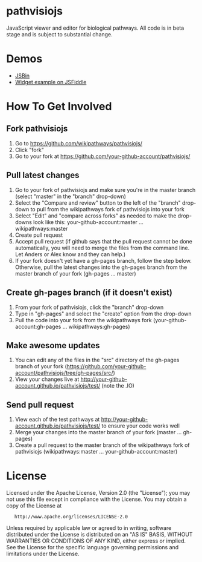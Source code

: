 pathvisiojs
============

JavaScript viewer and editor for biological pathways. All code is in beta stage and is subject to substantial change.

Demos
=====

* [JSBin](http://jsbin.com/iJUTEjU/latest)
* [Widget example on JSFiddle](http://jsfiddle.net/ariutta/RzeKd/)

How To Get Involved
===================

Fork pathvisiojs
-----------------
1. Go to https://github.com/wikipathways/pathvisiojs/
2. Click "fork"
3. Go to your fork at https://github.com/your-github-account/pathvisiojs/

Pull latest changes
-------------------
1. Go to your fork of pathvisiojs and make sure you're in the master branch (select "master" in the "branch" drop-down)
2. Select the "Compare and review" button to the left of the "branch" drop-down to pull from the wikipathways fork of pathvisiojs into your fork
3. Select "Edit" and "compare across forks" as needed to make the drop-downs look like this: your-github-account:master ... wikipathways:master
4. Create pull request
5. Accept pull request (if github says that the pull request cannot be done automatically, you will need to merge the files from the command line. Let Anders or Alex know and they can help.)
6. If your fork doesn't yet have a gh-pages branch, follow the step below. Otherwise, pull the latest changes into the gh-pages branch from the master branch of your fork (gh-pages ... master)

Create gh-pages branch (if it doesn't exist)
----------------------
1. From your fork of pathvisiojs, click the "branch" drop-down
2. Type in "gh-pages" and select the "create" option from the drop-down
3. Pull the code into your fork from the wikipathways fork (your-github-account:gh-pages ... wikipathways:gh-pages)

Make awesome updates
--------------------
1. You can edit any of the files in the "src" directory of the gh-pages branch of your fork (https://github.com/your-github-account/pathvisiojs/tree/gh-pages/src/)
4. View your changes live at http://your-github-account.github.io/pathvisiojs/test/ (note the .IO)

Send pull request
-----------------
1. View each of the test pathways at http://your-github-account.github.io/pathvisiojs/test/ to ensure your code works well
2. Merge your changes into the master branch of your fork (master ... gh-pages)
2. Create a pull request to the master branch of the wikipathways fork of pathvisiojs (wikipathways:master ... your-github-account:master)

License
=======

   Licensed under the Apache License, Version 2.0 (the "License");
   you may not use this file except in compliance with the License.
   You may obtain a copy of the License at

       http://www.apache.org/licenses/LICENSE-2.0

   Unless required by applicable law or agreed to in writing, software
   distributed under the License is distributed on an "AS IS" BASIS,
   WITHOUT WARRANTIES OR CONDITIONS OF ANY KIND, either express or implied.
   See the License for the specific language governing permissions and
   limitations under the License.
